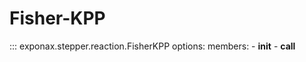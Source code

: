 # Fisher-KPP

::: exponax.stepper.reaction.FisherKPP
    options:
        members:
            - __init__
            - __call__